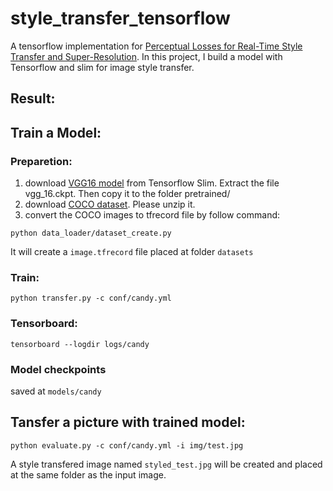 # style_transfer_tensorflow
A tensorflow implementation for [Perceptual Losses for Real-Time Style Transfer and Super-Resolution](https://arxiv.org/abs/1603.08155).
In this project, I build a model with Tensorflow and slim for image style transfer.

## Result:



## Train a Model:

### Preparetion:
1. download [VGG16 model](http://download.tensorflow.org/models/vgg_16_2016_08_28.tar.gz) from Tensorflow Slim. Extract the file vgg_16.ckpt. Then copy it to the folder pretrained/
2. download [COCO dataset](http://msvocds.blob.core.windows.net/coco2014/train2014.zip). Please unzip it.
3. convert the COCO images to tfrecord file by follow command:
```
python data_loader/dataset_create.py
```  
It will create a ```image.tfrecord``` file placed at folder ```datasets```

### Train:
```
python transfer.py -c conf/candy.yml
``` 

### Tensorboard:
```
tensorboard --logdir logs/candy
```

### Model checkpoints
saved at ```models/candy```

## Tansfer a picture with trained model:

```
python evaluate.py -c conf/candy.yml -i img/test.jpg
```
A style transfered image named ```styled_test.jpg``` will be created and placed at the same folder as the input image.